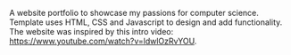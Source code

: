 A website portfolio to showcase my passions for computer science. Template uses HTML, CSS and Javascript to design and add functionality. 
The website was inspired by this intro video: https://www.youtube.com/watch?v=ldwlOzRvYOU.
